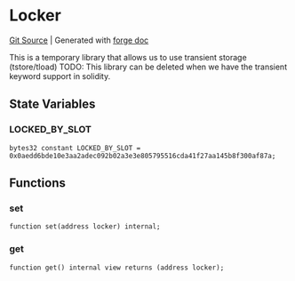 # Locker
[Git Source](https://github.com/Uniswap/v4-periphery/blob/47e3c30ae8a0d7c086bf3e41bd0e7e3a854e280b/src/libraries/Locker.sol)
| Generated with [forge doc](https://book.getfoundry.sh/reference/forge/forge-doc)

This is a temporary library that allows us to use transient storage (tstore/tload)
TODO: This library can be deleted when we have the transient keyword support in solidity.


## State Variables
### LOCKED_BY_SLOT

```solidity
bytes32 constant LOCKED_BY_SLOT = 0x0aedd6bde10e3aa2adec092b02a3e3e805795516cda41f27aa145b8f300af87a;
```


## Functions
### set


```solidity
function set(address locker) internal;
```

### get


```solidity
function get() internal view returns (address locker);
```

